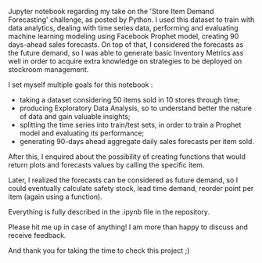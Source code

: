 Jupyter notebook regarding my take on the 'Store Item Demand Forecasting' challenge, as posted by Python.
I used this dataset to train with data analytics, dealing with time series data, performing and evaluating machine learning modeling using Facebook Prophet model, creating 90 days-ahead sales forecasts. On top of that, I considered the forecasts as the future demand, so I was able to generate basic Inventory Metrics ass well in order to acquire extra knowledge on strategies to be deployed on stockroom management.

I set myself multiple goals for this notebook :
- taking a dataset considering 50 items sold in 10 stores through time;
- producing Exploratory Data Analysis, so to understand better the nature of data and gain valuable insights;
- splitting the time series into train/test sets, in order to train a Prophet model and evaluating its performance;
- generating 90-days ahead aggregate daily sales forecasts per item sold.

After this, I enquired about the possibility of creating functions that would return plots and forecasts values by calling the specific item.

Later, I realized the forecasts can be considered as future demand, so I could eventually calculate safety stock, lead time demand, reorder point per item (again using a function).

Everything is fully described in the .ipynb file in the repository.

Please hit me up in case of anything! I am more than happy to discuss and receive feedback.

And thank you for taking the time to check this project ;)
